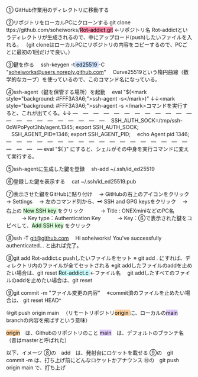 ① GitHub作業用のディレクトリに移動する

②リポジトリをローカルPCにクローンする
git clone ttps://github.com/soheiworks/<mark style="background: #FF5582A6;">Rot-addict.git</mark> ←リポジトリ名
   Rot-addictというディレクトリが生成されるので、中にアップロード(push)したいファイルを入れる。
 （git cloneはローカルPCにリポジトリの内容をコピーするので、PCごとに最初の1回だけで良い。）

③鍵を作る
　ssh-keygen -t<mark style="background: #ADCCFFA6;"> ed25519 </mark>-C "soheiworks@users.noreply.github.com"
　Curve25519という楕円曲線（数学的なカーブ）を使っているので、このコマンド名になっている。 

④ssh-agent（鍵を保管する場所）を起動
　eval "$(<mark style="background: #FFF3A3A6;">ssh-agent -s</mark>)"
 ↓↓<mark style="background: #FFF3A3A6;">ssh-agent -s </mark>コマンドを実行すると、これが出てくる。↓↓ 
 ―　―　―　―　―　―　―　―　―　―　―　―　―　―　―　―　―　―　―　―　―　―
　SSH_AUTH_SOCK=/tmp/ssh-0oWPoPyot3hb/agent.1345; export SSH_AUTH_SOCK;
　SSH_AGENT_PID=1346; export SSH_AGENT_PID;
　echo Agent pid 1346;
 ―　―　―　―　―　―　―　―　―　―　―　―　―　―　―　―　―　―　―　―　―　―
eval "$( )" にすると、シェルがその中身を実行コマンドに変えて実行する。

⑤ssh-agentに生成した鍵を登録
　sh-add ~/.ssh/id_ed25519

⑥登録した鍵を表示する
　cat ~/.ssh/id_ed25519.pub

⑦表示させた鍵をGitHubに貼り付け
　→ GitHubの右上のアイコンをクリック→ Settings
　→ 左のコマンド列から、🗝 SSH and GPG keysをクリック
　→ 右上の <mark style="background: #BBFABBA6;">New SSH key </mark>をクリック
　　　→ Title : ONEXminiなどのPC名
　　　→ Key type：Authentication Key
　　　→ Key：⑥で表示された鍵をコピペして、<mark style="background: #BBFABBA6;">Add SSH key</mark> をクリック

⑧ssh -T git@github.com
　Hi soheiworks! You've successfully authenticated... と出れば完了。

⑧git add Rot-addict.c
   pushしたいファイルをセット
   ※ git add . にすれば、ディレクトリ内のファイルが全てセットされる
   ※git addしたファイルのaddを止めたい場合は、git reset <mark style="background: #ABF7F7A6;">Rot-addict.c </mark> ←ファイル名
   　git addしたすべてのファイルのaddを止めたい場合は、git reset

⑨git commit -m "ファイル変更の内容”
　※commit済のファイルを止めたい場合は、 git reset HEAD^

⑩git push origin main
　（リモートリポジトリ<mark style="background: #FFB86CA6;">origin </mark>に、ローカルの<mark style="background: #D2B3FFA6;">main</mark> branchの内容を飛ばすという意味）

<mark style="background: #FFB86CA6;">origin</mark>　は、Githubのリポジトリのこと
<mark style="background: #D2B3FFA6;">main</mark>　は、デフォルトのブランチ名（昔はmasterと呼ばれた）


以下、イメージ
⑧の　add　は、発射台にロケットを載せる
⑨の　git commit -m は、打ち上げ前にどんなロケットかアナウンス
⑩の　git push origin main で、打ち上げ
